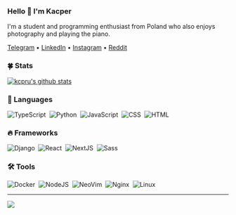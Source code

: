 ### Hello 👋 I'm Kacper

I'm a student and programming enthusiast from Poland who also enjoys photography and playing the piano.

[Telegram](https://t.me/kcpru) • [LinkedIn](https://www.linkedin.com/in/kacperslusarczyk/) • [Instagram](https://www.instagram.com/kcpru/) • [Reddit](https://www.reddit.com/user/kcpru)

### 🍀 Stats

[![kcpru's github stats](https://github-readme-stats.vercel.app/api?username=kcpru&show_icons=true&theme=radical&include_all_commits=true)](https://github.com/anuraghazra/github-readme-stats)

### 🔮 Languages

![TypeScript](https://img.shields.io/badge/typescript-007ACC?style=for-the-badge&logo=typescript&logoColor=white)&nbsp;
![Python](https://img.shields.io/badge/python-306998?style=for-the-badge&logo=python&logoColor=white)&nbsp;
![JavaScript](https://img.shields.io/badge/javascript-F7DF1E?style=for-the-badge&logo=javascript&logoColor=black)&nbsp;
![CSS](https://img.shields.io/badge/CSS3-1572B6?style=for-the-badge&logo=css3&logoColor=white)&nbsp;
![HTML](https://img.shields.io/badge/HTML5-E34F26?style=for-the-badge&logo=html5&logoColor=white)&nbsp;

### 🔥 Frameworks

![Django](https://img.shields.io/badge/django-0c4b33?style=for-the-badge&logo=django&logoColor=white)&nbsp;
![React](https://img.shields.io/badge/react-20232A?style=for-the-badge&logo=react&logoColor=61DAFB)&nbsp;
![NextJS](https://camo.githubusercontent.com/8552f38715af0ea9f364801b055f7a2448812b49075860983d53a81414349623/68747470733a2f2f696d672e736869656c64732e696f2f7374617469632f76313f7374796c653d666f722d7468652d6261646765266d6573736167653d4e6578742e6a7326636f6c6f723d303030303030266c6f676f3d4e6578742e6a73266c6f676f436f6c6f723d464646464646266c6162656c3d)&nbsp;
![Sass](https://img.shields.io/badge/sass-cf649a?style=for-the-badge&logo=sass&logoColor=white)&nbsp;

### 🛠️ Tools

![Docker](https://img.shields.io/badge/docker-2496ED?style=for-the-badge&logo=docker&logoColor=white)&nbsp;
![NodeJS](https://img.shields.io/badge/node.js-43853D?style=for-the-badge&logo=node.js&logoColor=white)&nbsp;
![NeoVim](https://img.shields.io/badge/neovim-1175b1?style=for-the-badge&logo=neovim&logoColor=white)&nbsp;
![Nginx](https://img.shields.io/badge/nginx-%23009639.svg?style=for-the-badge&logo=nginx&logoColor=white)&nbsp;
![Linux](https://img.shields.io/badge/linux-bf1e5e?style=for-the-badge&logo=linux&logoColor=white)&nbsp;

---

![](https://komarev.com/ghpvc/?username=kcpru&color=red)
